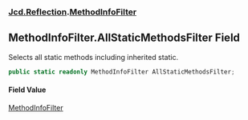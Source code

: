 ### [Jcd.Reflection](Jcd.Reflection.md 'Jcd.Reflection').[MethodInfoFilter](MethodInfoFilter.md 'Jcd.Reflection.MethodInfoFilter')

## MethodInfoFilter.AllStaticMethodsFilter Field

Selects all static methods including inherited static.

```csharp
public static readonly MethodInfoFilter AllStaticMethodsFilter;
```

#### Field Value
[MethodInfoFilter](MethodInfoFilter.md 'Jcd.Reflection.MethodInfoFilter')